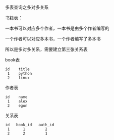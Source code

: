 多表查询之多对多关系

书籍表：

一本书可以对应多个作者，一本书是由多个作者编写的

一个作者可以对应多本书，一个作者编写了多本书

所以是多对多关系，需要建立第三张关系表

book表

```
id    title
 1    python
 2    linux
```

作者表

```
id    name
 1    alex
 2    egon
```

关系表

```
id   book_id   auth_id
 1      1         2
 2      2         1
```

